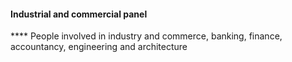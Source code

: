 ####  Industrial and commercial panel

**** People involved in industry and commerce, banking, finance, accountancy,
engineering and architecture
